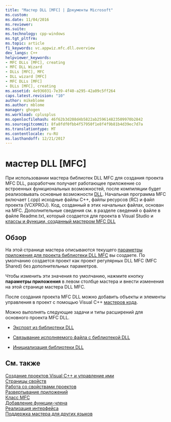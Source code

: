 ```yaml
---
title: "Мастер DLL [MFC] | Документы Microsoft"
ms.custom: 
ms.date: 11/04/2016
ms.reviewer: 
ms.suite: 
ms.technology: cpp-windows
ms.tgt_pltfrm: 
ms.topic: article
f1_keywords: vc.appwiz.mfc.dll.overview
dev_langs: C++
helpviewer_keywords:
- MFC DLLs [MFC], creating
- MFC DLL Wizard
- DLLs [MFC], MFC
- DLL wizard [MFC]
- MFC DLLs [MFC]
- DLLs [MFC], creating
ms.assetid: 4e936031-7e39-4f40-a295-42a09c5ff264
caps.latest.revision: "10"
author: mikeblome
ms.author: mblome
manager: ghogen
ms.workload: cplusplus
ms.openlocfilehash: 46f62b3d208d4b5822ab259614823509970b2842
ms.sourcegitcommit: 8fa8fdf0fbb4f57950f1e8f4f9b81b4d39ec7d7a
ms.translationtype: MT
ms.contentlocale: ru-RU
ms.lasthandoff: 12/21/2017
---
```

# <a name="mfc-dll-wizard"></a>мастер DLL [MFC]
При использовании мастера библиотек DLL MFC для создания проекта MFC DLL, разработчик получает работающее приложение со встроенных функциональных возможностей, после компиляции будет реализовывать основные возможности [DLL](../../build/dlls-in-visual-cpp.md). Начальная программа MFC включает (.cpp) исходные файлы C++, файлы ресурсов (RC) и файл проекта (VCXPROJ). Код, созданный в этих начальных файлах, основан на MFC. Дополнительные сведения см. в разделе сведений о файле в файле Readme.txt, который создается для проекта в Visual Studio и [классы и функции, созданный мастером MFC DLL](../../mfc/reference/classes-and-functions-generated-by-the-mfc-dll-wizard.md)  
  
## <a name="overview"></a>Обзор  
 На этой странице мастера описываются текущего [параметры приложения для проекта библиотеки DLL MFC](../../mfc/reference/application-settings-mfc-dll-wizard.md) вы создаете. По умолчанию создается проект как проект регулярных DLL MFC (MFC Shared) без дополнительных параметров.  
  
 Чтобы изменить эти значения по умолчанию, нажмите кнопку **параметры приложения** в левом столбце мастера и внести изменения на этой странице мастера DLL MFC.  
  
 После создания проекта MFC DLL можно добавить объекты и элементы управления в проект с помощью Visual C++ [мастеров кода](../../ide/adding-functionality-with-code-wizards-cpp.md).  
  
 Можно выполнять следующие задачи и типы расширений для основного проекта MFC DLL.  
  
-   [Экспорт из библиотеки DLL](../../build/exporting-from-a-dll.md)  
  
-   [Связывание исполняемого файла с библиотекой DLL](../../build/linking-an-executable-to-a-dll.md)  
  
-   [Инициализация библиотеки DLL](../../build/run-time-library-behavior.md#initializing-a-dll)  
  
## <a name="see-also"></a>См. также  
 [Создание проектов Visual C++ и управление ими](../../ide/creating-and-managing-visual-cpp-projects.md)   
 [Страницы свойств](../../ide/property-pages-visual-cpp.md)   
 [Работа со свойствами проектов](../../ide/working-with-project-properties.md)   
 [Развертывание приложений](http://msdn.microsoft.com/en-us/4ff8881d-0daf-47e7-bfe7-774c625031b4)   
 [Класс MFC](../../mfc/reference/adding-an-mfc-class.md)   
 [Добавление функции-члена](../../ide/adding-a-member-function-visual-cpp.md)   
 [Реализация интерфейса](../../ide/implementing-an-interface-visual-cpp.md)   
 [Поддержка мастера для других языков](../../ide/wizard-support-for-other-languages.md)

